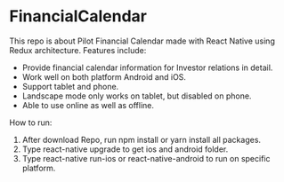 # FinancialCalendar
This repo is about Pilot Financial Calendar made with React Native using Redux architecture.
Features include:
- Provide financial calendar information for Investor relations in detail.
- Work well on both platform Android and iOS.
- Support tablet and phone.
- Landscape mode only works on tablet, but disabled on phone. 
- Able to use online as well as offline. 

How to run:
1. After download Repo, run npm install or yarn install all packages.
2. Type react-native upgrade to get ios and android folder.
3. Type react-native run-ios or react-native-android to run on specific platform.
